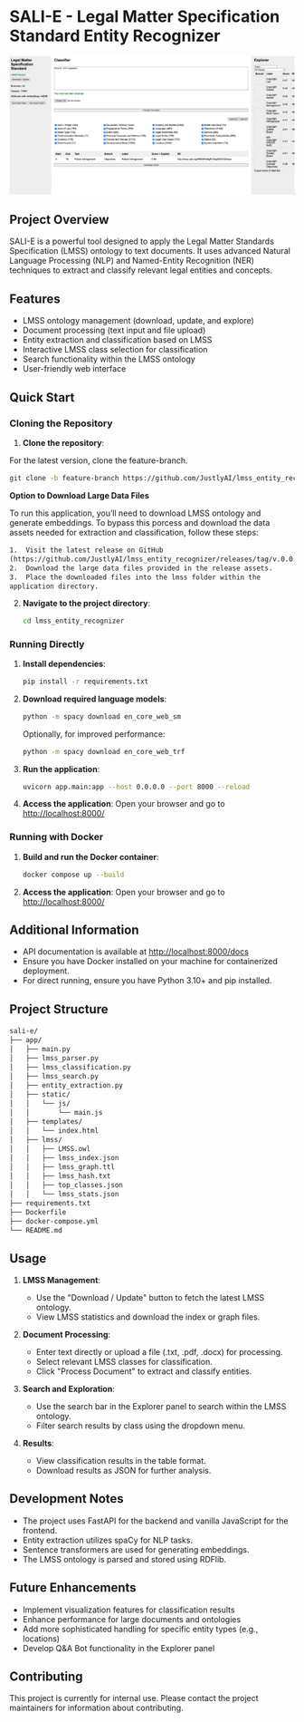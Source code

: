 # SALI-E - Legal Matter Specification Standard Entity Recognizer

![LMSS Entity Recognizer](sali-e-prototype.png)

## Project Overview

SALI-E is a powerful tool designed to apply the Legal Matter Standards Specification (LMSS) ontology to text documents. It uses advanced Natural Language Processing (NLP) and Named-Entity Recognition (NER) techniques to extract and classify relevant legal entities and concepts.

## Features

- LMSS ontology management (download, update, and explore)
- Document processing (text input and file upload)
- Entity extraction and classification based on LMSS
- Interactive LMSS class selection for classification
- Search functionality within the LMSS ontology
- User-friendly web interface

## Quick Start

### Cloning the Repository

1. **Clone the repository**:

For the latest version, clone the feature-branch.

```bash
git clone -b feature-branch https://github.com/JustlyAI/lmss_entity_recognizer.git
```

**Option to Download Large Data Files**

To run this application, you’ll need to download LMSS ontology and generate embeddings. To bypass this porcess and download the data assets needed for extraction and classification, follow these steps:

    1.	Visit the latest release on GitHub (https://github.com/JustlyAI/lmss_entity_recognizer/releases/tag/v.0.0.2).
    2.	Download the large data files provided in the release assets.
    3.	Place the downloaded files into the lmss folder within the application directory.

2. **Navigate to the project directory**:

   ```bash
   cd lmss_entity_recognizer
   ```

### Running Directly

1. **Install dependencies**:

   ```bash
   pip install -r requirements.txt
   ```

2. **Download required language models**:

   ```bash
   python -m spacy download en_core_web_sm
   ```

   Optionally, for improved performance:

   ```bash
   python -m spacy download en_core_web_trf
   ```

3. **Run the application**:

   ```bash
   uvicorn app.main:app --host 0.0.0.0 --port 8000 --reload
   ```

4. **Access the application**:
   Open your browser and go to [http://localhost:8000/](http://localhost:8000/)

### Running with Docker

1. **Build and run the Docker container**:

   ```bash
   docker compose up --build
   ```

2. **Access the application**:
   Open your browser and go to [http://localhost:8000/](http://localhost:8000/)

## Additional Information

- API documentation is available at [http://localhost:8000/docs](http://localhost:8000/docs)
- Ensure you have Docker installed on your machine for containerized deployment.
- For direct running, ensure you have Python 3.10+ and pip installed.

## Project Structure

```
sali-e/
├── app/
│   ├── main.py
│   ├── lmss_parser.py
│   ├── lmss_classification.py
│   ├── lmss_search.py
│   ├── entity_extraction.py
│   ├── static/
│   │   └── js/
│   │       └── main.js
│   ├── templates/
│   │   └── index.html
│   ├── lmss/
│   │   ├── LMSS.owl
│   │   ├── lmss_index.json
│   │   ├── lmss_graph.ttl
│   │   ├── lmss_hash.txt
│   │   ├── top_classes.json
│   │   └── lmss_stats.json
├── requirements.txt
├── Dockerfile
├── docker-compose.yml
└── README.md
```

## Usage

1. **LMSS Management**:

   - Use the "Download / Update" button to fetch the latest LMSS ontology.
   - View LMSS statistics and download the index or graph files.

2. **Document Processing**:

   - Enter text directly or upload a file (.txt, .pdf, .docx) for processing.
   - Select relevant LMSS classes for classification.
   - Click "Process Document" to extract and classify entities.

3. **Search and Exploration**:

   - Use the search bar in the Explorer panel to search within the LMSS ontology.
   - Filter search results by class using the dropdown menu.

4. **Results**:
   - View classification results in the table format.
   - Download results as JSON for further analysis.

## Development Notes

- The project uses FastAPI for the backend and vanilla JavaScript for the frontend.
- Entity extraction utilizes spaCy for NLP tasks.
- Sentence transformers are used for generating embeddings.
- The LMSS ontology is parsed and stored using RDFlib.

## Future Enhancements

- Implement visualization features for classification results
- Enhance performance for large documents and ontologies
- Add more sophisticated handling for specific entity types (e.g., locations)
- Develop Q&A Bot functionality in the Explorer panel

## Contributing

This project is currently for internal use. Please contact the project maintainers for information about contributing.

